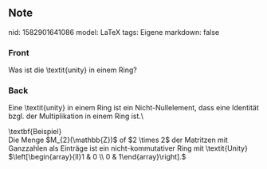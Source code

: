 ## Note
nid: 1582901641086
model: LaTeX
tags: Eigene
markdown: false

### Front
Was ist die \textit{unity} in einem Ring?

### Back
Eine \textit{unity} in einem Ring ist ein Nicht-Nullelement, dass eine Identität bzgl. der Multiplikation in einem Ring ist.\\<div>
</div><div>\textbf{Beispiel}</div><div>
</div><div>Die Menge $M_{2}(\mathbb{Z})$ of $2 \times 2$ der Matritzen mit Ganzzahlen als Einträge
ist ein nicht-kommutativer Ring mit \textit{Unity} <span>$\left[\begin{array}{ll}1 & 0 \\ 0 & 1\end{array}\right].$</span></div><div>
</div><div>
</div>
